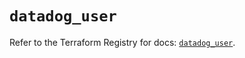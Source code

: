 # `datadog_user`

Refer to the Terraform Registry for docs: [`datadog_user`](https://registry.terraform.io/providers/datadog/datadog/3.78.0/docs/resources/user).
